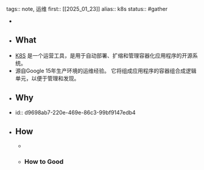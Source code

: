tags:: note, 运维
first:: [[2025_01_23]]
alias::  k8s
status:: #gather

-
- ## What
- [K8S](https://kubernetes.io/zh-cn/)  是一个运营工具，是用于自动部署、扩缩和管理容器化应用程序的开源系统。
- 源自Google 15年生产环境的运维经验。 它将组成应用程序的容器组合成逻辑单元，以便于管理和发现。
- ## Why
- id:: d9698ab7-220e-469e-86c3-99bf9147edb4
- ## How
	-
	- ### How to Good
